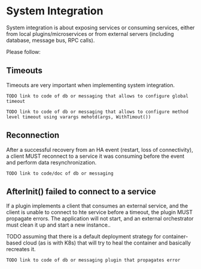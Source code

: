 # System Integration

System integration is about exposing services or consuming services, either 
from local plugins/microservices or from external servers (including database, 
message bus, RPC calls).

Please follow:
## Timeouts
Timeouts are very important when implementing system integration.

```
TODO link to code of db or messaging that allows to configure global timeout
```

```
TODO link to code of db or messaging that allows to configure method level timeout using varargs mehotd(args, WithTimout())
```

## Reconnection
After a successful recovery from an HA event (restart, loss of connectivity),
a client MUST reconnect to a service it was consuming before the event and 
perform data resynchronization.  

```
TODO link to code/doc of db or messaging 
```

## AfterInit() failed to connect to a service
If a plugin implements a client that consumes an external service, and
the client is unable to connect to hte service before a timeout, the plugin
MUST propagate errors. The application will not start, and an external 
orchestrator must clean it up and start a new instance.. 

TODO assuming that there is a default deployment strategy for container-based 
cloud (as is with K8s) that will try to heal the container and basically 
recreates it.

```
TODO link to code of db or messaging plugin that propagates error 
```
